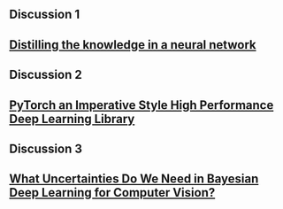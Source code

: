 
## Discussion 1
[Distilling the knowledge in a neural network](https://arxiv.org/pdf/1503.02531.pdf)
----
## Discussion 2
[PyTorch an Imperative Style High Performance Deep Learning Library](https://papers.nips.cc/paper/9015-pytorch-an-imperative-style-high-performance-deep-learning-library.pdf)
----
## Discussion 3
[What Uncertainties Do We Need in Bayesian Deep Learning for Computer Vision?](https://arxiv.org/abs/1703.04977)
----
